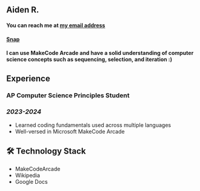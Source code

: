 ## Aiden R.
#### You can reach me at [my email address](aidentrabideau70@gbstu.org)
#### [Snap](snapchat.com/profile/aidenrabideau23)
#### I can use MakeCode Arcade and have a solid understanding of computer science concepts such as sequencing, selection, and iteration :)
## Experience
### AP Computer Science Principles Student
### *2023-2024*
* Learned coding fundamentals used across multiple languages
* Well-versed in Microsoft MakeCode Arcade
## 🛠 Technology Stack 
* MakeCodeArcade 
* Wikipedia
* Google Docs
